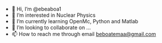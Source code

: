 - 👋 Hi, I’m @ebeaboa1
- 👀 I’m interested in Nuclear Physics
- 🌱 I’m currently learning OpenMc, Python and Matlab 
- 💞️ I’m looking to collaborate on ...
- 📫 How to reach me through email beboatemaa@gmail.com

<!---
ebeaboa1/ebeaboa1 is a ✨ special ✨ repository because its `README.md` (this file) appears on your GitHub profile.
You can click the Preview link to take a look at your changes.
--->
